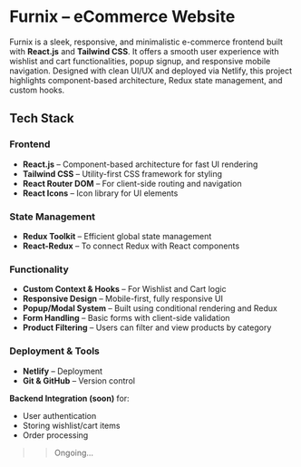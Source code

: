 # Furnix – eCommerce Website

Furnix is a sleek, responsive, and minimalistic e-commerce frontend built with **React.js** and **Tailwind CSS**. It offers a smooth user experience with wishlist and cart functionalities, popup signup, and responsive mobile navigation. Designed with clean UI/UX and deployed via Netlify, this project highlights component-based architecture, Redux state management, and custom hooks.

## Tech Stack

### Frontend
- **React.js** – Component-based architecture for fast UI rendering
- **Tailwind CSS** – Utility-first CSS framework for styling
- **React Router DOM** – For client-side routing and navigation
- **React Icons** – Icon library for UI elements

### State Management
- **Redux Toolkit** – Efficient global state management
- **React-Redux** – To connect Redux with React components

### Functionality
- **Custom Context & Hooks** – For Wishlist and Cart logic  
- **Responsive Design** – Mobile-first, fully responsive UI  
- **Popup/Modal System** – Built using conditional rendering and Redux  
- **Form Handling** – Basic forms with client-side validation  
- **Product Filtering** – Users can filter and view products by category  

### Deployment & Tools
- **Netlify** – Deployment
- **Git & GitHub** – Version control

**Backend Integration (soon)** for:
  - User authentication
  - Storing wishlist/cart items
  - Order processing

>> Ongoing...